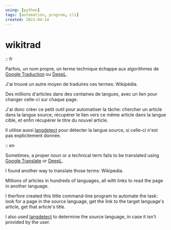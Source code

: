 ```yaml
---
using: [python]
tags: [automation, program, cli]
created: 2021-04-14
---
```


# wikitrad

:: fr

Parfois, un nom propre, un terme technique échappe aux algorithmes de [Google Traduction](https://translate.google.com) ou [DeepL](https://deepl.com).

J'ai trouvé un autre moyen de traduires ces termes: Wikipédia.

Des millions d'articles dans des centaines de langues, avec un lien pour changer celle-ci sur chaque page.

J'ai donc créer ce petit outil pour automatiser la tâche: chercher un article dans la langue source, récupérer le lien vers ce même article dans la langue cible, et enfin récupérer le titre du nouvel article.

Il utilise aussi [langdetect](https://pypi.org/project/langdetect) pour détecter la langue source, si celle-ci n'est pas explicitement donnée.

:: en

Sometimes, a proper noun or a technical term fails to be translated using [Google Translate](https://translate.google.com) or [DeepL](https://deepl.com).

I found another way to translate those terms: Wikipedia.

Millions of articles in hundreds of languages, all with links to read the page in another language.

I therfore created this little command-line program to automate the task: look for a page in the source language, get the link to the target language's article, get that article's title.

I also used [langdetect](https://pypi.org/project/langdetect) to determine the source language, in case it isn't provided by the user.



